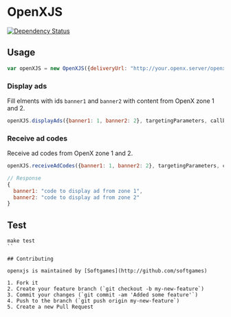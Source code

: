 # OpenXJS
[![Dependency Status](https://gemnasium.com/softgames/openxjs.png)](https://gemnasium.com/softgames/openxjs)

## Usage

```javascript
var openXJS = new OpenXJS({deliveryUrl: "http://your.openx.server/openx/www/delivery/"});
```

### Display ads
Fill elments with ids `banner1` and `banner2` with content from OpenX zone 1 and 2.

```javascript
openXJS.displayAds({banner1: 1, banner2: 2}, targetingParameters, callback);
```

### Receive ad codes
Receive ad codes from OpenX zone 1 and 2.

```javascript
openXJS.receiveAdCodes({banner1: 1, banner2: 2}, targetingParameters, callback);
```

```javascript
// Response
{
  banner1: "code to display ad from zone 1",
  banner2: "code to display ad from zone 2"
}
```

## Test

```
make test
``

## Contributing

openxjs is maintained by [Softgames](http://github.com/softgames)

1. Fork it
2. Create your feature branch (`git checkout -b my-new-feature`)
3. Commit your changes (`git commit -am 'Added some feature'`)
4. Push to the branch (`git push origin my-new-feature`)
5. Create a new Pull Request